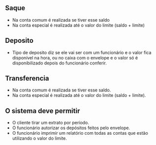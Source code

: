 ## Saque

* Na conta comum é realizada se tiver esse saldo
* Na conta especial é realizada até o valor do limite (saldo + limite)

## Deposito

* Tipo de deposito diz se ele vai ser com um funcionário e o valor fica disponível na hora, ou no caixa com o envelope e o valor só é disponibilizado depois do funcionário conferir.


## Transferencia

* Na conta comum é realizada se tiver esse saldo. 
* Na conta especial é realizada até o valor do limite (saldo + limite).


## O sistema deve permitir

* O cliente tirar um extrato por período.
* O funcionário autorizar os depósitos feitos pelo envelope.
* O funcionário imprimir um relatório com todas as contas que estão utilizando o valor do limite.
